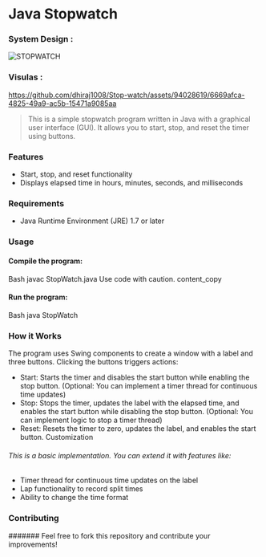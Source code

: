 # Java  Stopwatch
### System Design :
![STOPWATCH](https://github.com/dhiraj1008/Stop-watch/assets/94028619/e44131c1-6172-4dbe-be8f-94ef8238348d)
### Visulas :
https://github.com/dhiraj1008/Stop-watch/assets/94028619/6669afca-4825-49a9-ac5b-15471a9085aa



> This is a simple stopwatch program written in Java with a graphical user interface (GUI). It allows you to start, stop, and reset the timer using buttons.

### Features
* Start, stop, and reset functionality
* Displays elapsed time in hours, minutes, seconds, and milliseconds
### Requirements
* Java Runtime Environment (JRE) 1.7 or later
### Usage
#### Compile the program:
Bash
javac StopWatch.java
Use code with caution.
content_copy
#### Run the program:
Bash
java StopWatch

### How it Works
The program uses Swing components to create a window with a label and three buttons. Clicking the buttons triggers actions:

* Start: Starts the timer and disables the start button while enabling the stop button. (Optional: You can implement a timer thread for continuous time updates)
* Stop: Stops the timer, updates the label with the elapsed time, and enables the start button while disabling the stop button. (Optional: You can implement logic to stop a timer thread)
* Reset: Resets the timer to zero, updates the label, and enables the start button.
Customization
###### This is a basic implementation. You can extend it with features like:

* Timer thread for continuous time updates on the label
* Lap functionality to record split times
* Ability to change the time format
### Contributing
####### Feel free to fork this repository and contribute your improvements!

